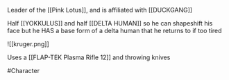 Leader of the [[Pink Lotus]], and is affiliated with [[DUCKGANG]]

Half [[YOKKULUS]] and half [[DELTA HUMAN]] so he can shapeshift his face but he HAS a base form of a delta human that he returns to if too tired

![[kruger.png]]


Uses a [[FLAP-TEK Plasma Rifle 12]] and throwing knives

#Character 
